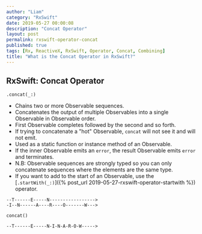 ```yaml
---
author: "Liam"
category: "RxSwift"
date: 2019-05-27 00:00:08
description: "Concat Operator"
layout: post
permalink: rxswift-operator-concat
published: true
tags: [Rx, ReactiveX, RxSwift, Operator, Concat, Combining]
title: "What is the Concat Operator in RxSwift?"
---
```


## RxSwift: Concat Operator

`.concat(_:)`

- Chains two or more Observable sequences.
- Concatenates the output of multiple Observables into a single Observable in Observable order.
- First Observable completes followed by the second and so forth.
- If trying to concatenate a "hot" Observable, `concat` will not see it and will not emit.
- Used as a static function or instance method of an Observable.
- If the inner Observable emits an `error`, the result Observable emits `error` and terminates.
- N.B: Observable sequences are strongly typed so you can only concatenate sequences where the elements are the same type.
- If you want to add to the start of an Observable, use the [`.startWith(_:)`]({% post_url 2019-05-27-rxswift-operator-startwith %}) operator.

```
--T------E-----N----------------->
-I--N------A----R----O-------W--->

concat()

--T------E-----N-I-N-A-R-O-W----->
```
